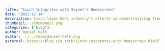 ```yaml
---
title: "1inch Integrates with Skynet's Homescreen"
date: "2021-12-14"
description: 1inch leads DeFi industry's efforts in decentralizing front-ends
thumbnail: ./thumbnail.png
categories: ["blog"]
author: Daniel Helm
avatar: ../../team/daniel-helm.png
external: https://blog.sia.tech/1inch-integrates-with-homescreen-8146f7971aad
---
```

